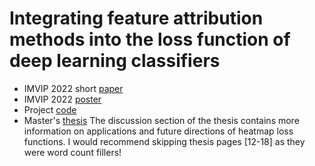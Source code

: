 # Integrating feature attribution methods into the loss function of deep learning classifiers

- IMVIP 2022 short [paper](https://jamescallanan.github.io/assets/ShortPaper.pdf)
- IMVIP 2022 [poster](https://jamescallanan.github.io/assets/Poster.pdf)
- Project [code](https://github.com/JamesCallanan/Grad-CAM)
- Master's [thesis](https://jamescallanan.github.io/assets/Thesis.pdf)
  The discussion section of the thesis contains more information on applications and future directions of heatmap loss functions. I would recommend skipping thesis pages [12-18] as they were word count fillers!
